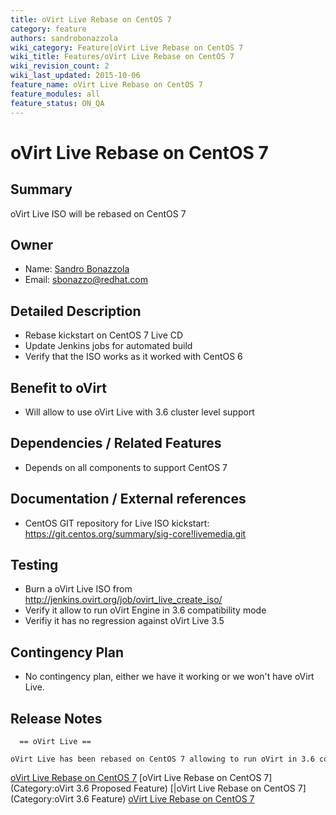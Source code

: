```yaml
---
title: oVirt Live Rebase on CentOS 7
category: feature
authors: sandrobonazzola
wiki_category: Feature|oVirt Live Rebase on CentOS 7
wiki_title: Features/oVirt Live Rebase on CentOS 7
wiki_revision_count: 2
wiki_last_updated: 2015-10-06
feature_name: oVirt Live Rebase on CentOS 7
feature_modules: all
feature_status: ON_QA
---
```


# oVirt Live Rebase on CentOS 7

## Summary

oVirt Live ISO will be rebased on CentOS 7

## Owner

*   Name: [Sandro Bonazzola](https://github.com/sandrobonazzola)
*   Email: <sbonazzo@redhat.com>

## Detailed Description

*   Rebase kickstart on CentOS 7 Live CD
*   Update Jenkins jobs for automated build
*   Verify that the ISO works as it worked with CentOS 6

## Benefit to oVirt

*   Will allow to use oVirt Live with 3.6 cluster level support

## Dependencies / Related Features

*   Depends on all components to support CentOS 7

## Documentation / External references

*   CentOS GIT repository for Live ISO kickstart: <https://git.centos.org/summary/sig-core!livemedia.git>

## Testing

*   Burn a oVirt Live ISO from <http://jenkins.ovirt.org/job/ovirt_live_create_iso/>
*   Verify it allow to run oVirt Engine in 3.6 compatibility mode
*   Verifiy it has no regression against oVirt Live 3.5

## Contingency Plan

*   No contingency plan, either we have it working or we won't have oVirt Live.

## Release Notes

      == oVirt Live ==
      oVirt Live has been rebased on CentOS 7 allowing to run oVirt in 3.6 compatibility mode



[oVirt Live Rebase on CentOS 7](Category:Feature) [oVirt Live Rebase on CentOS 7](Category:oVirt 3.6 Proposed Feature) [|oVirt Live Rebase on CentOS 7](Category:oVirt 3.6 Feature) [oVirt Live Rebase on CentOS 7](Category:Integration)
